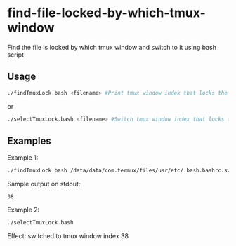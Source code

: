 # find-file-locked-by-which-tmux-window
Find the file is locked by which tmux window and switch to it using bash script
## Usage
```bash
./findTmuxLock.bash <filename> #Print tmux window index that locks the file
```  
or  
```bash
./selectTmuxLock.bash <filename> #Switch tmux window index that locks the file
```
## Examples
Example 1:
```bash
./findTmuxLock.bash /data/data/com.termux/files/usr/etc/.bash.bashrc.swp
```
Sample output on stdout:  
```
38
```

Example 2:
```bash
./selectTmuxLock.bash 
```
Effect: switched to tmux window index 38
